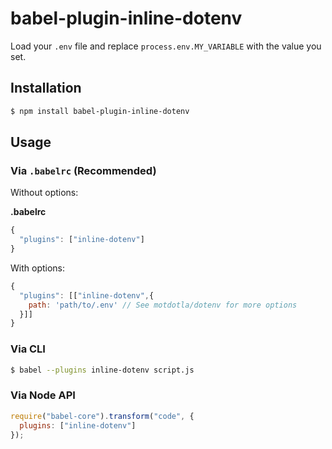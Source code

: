 # babel-plugin-inline-dotenv

Load your `.env` file and replace `process.env.MY_VARIABLE` with the value you set.

## Installation

```sh
$ npm install babel-plugin-inline-dotenv
```

## Usage

### Via `.babelrc` (Recommended)

Without options:

**.babelrc**

```js
{
  "plugins": ["inline-dotenv"]
}
```

With options:

```js
{
  "plugins": [["inline-dotenv",{
    path: 'path/to/.env' // See motdotla/dotenv for more options
  }]]
}
```

### Via CLI

```sh
$ babel --plugins inline-dotenv script.js
```

### Via Node API

```javascript
require("babel-core").transform("code", {
  plugins: ["inline-dotenv"]
});
```